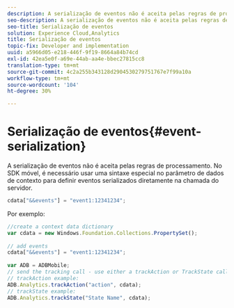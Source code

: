 ```yaml
---
description: A serialização de eventos não é aceita pelas regras de processamento. No SDK móvel, é necessário usar uma sintaxe especial no parâmetro de dados de contexto para definir eventos serializados diretamente na chamada do servidor.
seo-description: A serialização de eventos não é aceita pelas regras de processamento. No SDK móvel, é necessário usar uma sintaxe especial no parâmetro de dados de contexto para definir eventos serializados diretamente na chamada do servidor.
seo-title: Serialização de eventos
solution: Experience Cloud,Analytics
title: Serialização de eventos
topic-fix: Developer and implementation
uuid: a5966d05-e218-446f-9f19-8664a84b74cd
exl-id: 42ea5e0f-a69e-44ab-aa4e-bbec27815cc8
translation-type: tm+mt
source-git-commit: 4c2a255b343128d2904530279751767e7f99a10a
workflow-type: tm+mt
source-wordcount: '104'
ht-degree: 30%

---
```


# Serialização de eventos{#event-serialization}

A serialização de eventos não é aceita pelas regras de processamento. No SDK móvel, é necessário usar uma sintaxe especial no parâmetro de dados de contexto para definir eventos serializados diretamente na chamada do servidor.

```js
cdata["&&events"] = "event1:12341234";
```

Por exemplo:

```js
//create a context data dictionary 
var cdata = new Windows.Foundation.Collections.PropertySet(); 
 
// add events 
cdata["&&events"] = "event1:12341234"; 
 
var ADB = ADBMobile; 
// send the tracking call - use either a trackAction or TrackState call. 
// trackAction example: 
ADB.Analytics.trackAction("action", cdata); 
// trackState example: 
ADB.Analytics.trackState("State Name", cdata);
```
